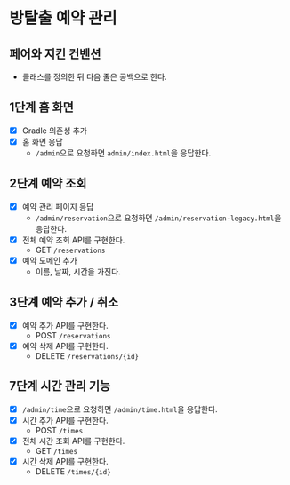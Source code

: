 # 방탈출 예약 관리

## 페어와 지킨 컨벤션

- 클래스를 정의한 뒤 다음 줄은 공백으로 한다.

## 1단계 홈 화면

- [x] Gradle 의존성 추가
- [x] 홈 화면 응답
    - `/admin`으로 요청하면 `admin/index.html`을 응답한다.

## 2단계 예약 조회

- [x] 예약 관리 페이지 응답
    - `/admin/reservation`으로 요청하면 `/admin/reservation-legacy.html`을 응답한다.
- [x] 전체 예약 조회 API를 구현한다.
    - GET `/reservations`
- [x] 예약 도메인 추가
    - 이름, 날짜, 시간을 가진다.

## 3단계 예약 추가 / 취소

- [x] 예약 추가 API를 구현한다.
    - POST `/reservations`
- [x] 예약 삭제 API를 구현한다.
    - DELETE `/reservations/{id}`

## 7단계 시간 관리 기능

- [x] `/admin/time`으로 요청하면 `/admin/time.html`을 응답한다.
- [x] 시간 추가 API를 구현한다.
    - POST `/times`
- [x] 전체 시간 조회 API를 구현한다.
    - GET `/times`
- [x] 시간 삭제 API를 구현한다.
    - DELETE `/times/{id}`
